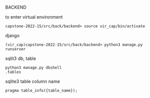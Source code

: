 BACKEND

to enter virtual environment

    capstone-2022-15/src/back/backend> source vir_cap/bin/activate


django

    (vir_cap)capstone-2022-15/src/back/backend> python3 manage.py runserver


sqlit3 db, table

    python3 manage.py dbshell
    .tables

sqlite3 table column name
    
    pragma table_info({table_name});

